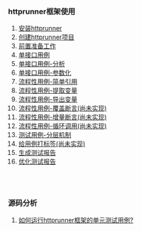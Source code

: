 
&nbsp;  
### httprunner框架使用

01. [安装httprunner](https://github.com/httprunner/httprunner/blob/master/docs/installation.md)  
02. [创建httprunner项目](https://github.com/httprunner/httprunner/blob/master/docs/user/scaffold.md)  
03. [前置准备工作](docs/Prepare.md)
04. [单接口用例](docs/SingleCase.md)
05. [单接口用例-分析](docs/SingleCaseSummary.md)
06. [单接口用例-参数化](docs/ParameterCase.md)
07. [流程性用例-简单引用](docs/WorkflowCaseRef.md)
08. [流程性用例-提取变量](docs/WorkflowCaseExtract.md)
09. [流程性用例-导出变量](docs/WorkflowCaseExport.md)
10. [流程性用例-覆盖断言(尚未实现)](docs/WorkflowCaseExport.md)
11. [流程性用例-增量断言(尚未实现)](docs/WorkflowCaseExport.md)
11. [流程性用例-循环调用(尚未实现)](docs/WorkflowCaseExport.md)
12. [测试用例-分层机制](docs/LayerCase.md)
13. [给用例打标签(尚未实现)](docs/TagCase.md)
14. [生成测试报告]()
15. [优化测试报告]()


&nbsp;  
&nbsp;  
### 源码分析
1. [如何运行httprunner框架的单元测试用例?](docs/RunUnittestCase.md)